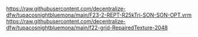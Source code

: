 https://raw.githubusercontent.com/decentralize-dfw/tupacosnightbluemona/main/F23-2-REPT-R25kTri-SON-SON-OPT.vrm
https://raw.githubusercontent.com/decentralize-dfw/tupacosnightbluemona/main/f22-grid-RepairedTexture-2048
